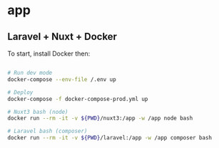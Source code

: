 # app
## Laravel + Nuxt + Docker


To start, install Docker then:

```bash

# Run dev mode
docker-compose --env-file /.env up

# Deploy
docker-compose -f docker-compose-prod.yml up

# Nuxt3 bash (node)
docker run --rm -it -v ${PWD}/nuxt3:/app -w /app node bash

# Laravel bash (composer)
docker run --rm -it -v ${PWD}/laravel:/app -w /app composer bash

```